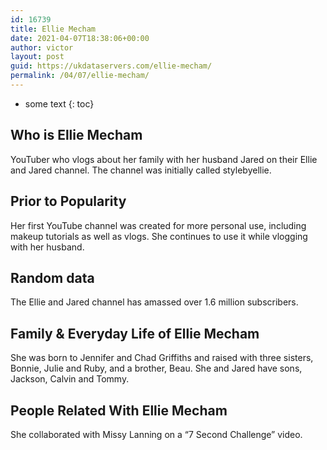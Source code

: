 ```yaml
---
id: 16739
title: Ellie Mecham
date: 2021-04-07T18:38:06+00:00
author: victor
layout: post
guid: https://ukdataservers.com/ellie-mecham/
permalink: /04/07/ellie-mecham/
---
```


* some text
{: toc}


## Who is Ellie Mecham



YouTuber who vlogs about her family with her husband Jared on their Ellie and Jared channel. The channel was initially called stylebyellie. 

                
                
                
## Prior to Popularity



Her first YouTube channel was created for more personal use, including makeup tutorials as well as vlogs. She continues to use it while vlogging with her husband. 

                
                
                
## Random data



The Ellie and Jared channel has amassed over 1.6 million subscribers. 

                
                
                
## Family & Everyday Life of Ellie Mecham



She was born to Jennifer and Chad Griffiths and raised with three sisters, Bonnie, Julie and Ruby, and a brother, Beau. She and Jared have sons, Jackson, Calvin and Tommy. 

                
                
                
## People Related With Ellie Mecham



She collaborated with Missy Lanning on a &#8220;7 Second Challenge&#8221; video. 

                
              
            
          
          
          